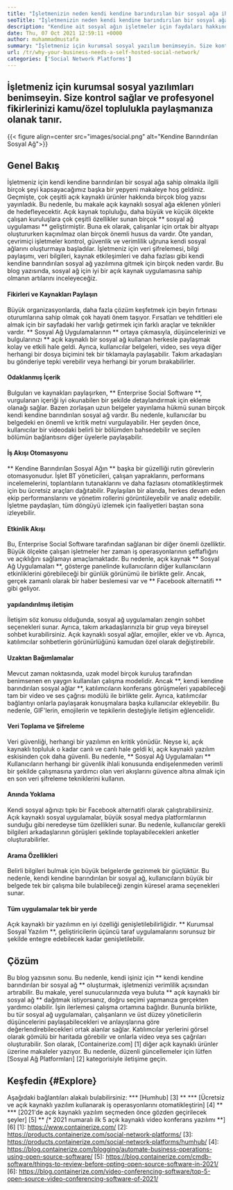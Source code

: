 ```yaml
---
title: "İşletmenizin neden kendi kendine barındırılan bir sosyal ağa ihtiyacı var?" 
seoTitle: "İşletmenizin neden kendi kendine barındırılan bir sosyal ağa ihtiyacı var?" 
description: "Kendine ait sosyal ağın işletmeler için faydaları hakkında bilgi edinmek için bu makaleyi izleyin. Takımlar ve bireyler için kamu/özel alanlar kurmanıza olanak tanır." 
date: Thu, 07 Oct 2021 12:59:11 +0000
author: muhammadmustafa
summary: "İşletmeniz için kurumsal sosyal yazılım benimseyin. Size kontrol sağlar ve profesyonel fikirlerinizi kamu/özel toplulukla paylaşmanıza olanak tanır." 
url: /tr/why-your-business-needs-a-self-hosted-social-network/
categories: ['Social Network Platforms']
---
```


## İşletmeniz için kurumsal sosyal yazılımları benimseyin. Size kontrol sağlar ve profesyonel fikirlerinizi kamu/özel toplulukla paylaşmanıza olanak tanır.

{{< figure align=center src="images/social.png" alt="Kendine Barındırılan Sosyal Ağ">}}


## Genel Bakış
İşletmeniz için kendi kendine barındırılan bir sosyal ağa sahip olmakla ilgili birçok şeyi kapsayacağımız başka bir yepyeni makaleye hoş geldiniz. Geçmişte, çok çeşitli açık kaynaklı ürünler hakkında birçok blog yazısı yayınladık. Bu nedenle, bu makale açık kaynaklı sosyal ağa eklenen yönleri de hedefleyecektir. Açık kaynak topluluğu, daha büyük ve küçük ölçekte çalışan kuruluşlara çok çeşitli özellikler sunan birçok ** sosyal ağ uygulaması ** geliştirmiştir. Buna ek olarak, çalışanlar için ortak bir altyapı oluştururken kaçınılmaz olan birçok önemli husus da vardır.
Öte yandan, çevrimiçi işletmeler kontrol, güvenlik ve verimlilik uğruna kendi sosyal ağlarını oluşturmaya başladılar. İşletmeniz için veri şifrelemesi, bilgi paylaşımı, veri bilgileri, kaynak etkileşimleri ve daha fazlası gibi kendi kendine barındırılan sosyal ağ yazılımına gitmek için birçok neden vardır. Bu blog yazısında, sosyal ağ için iyi bir açık kaynak uygulamasına sahip olmanın artılarını inceleyeceğiz.

#### Fikirleri ve Kaynakları Paylaşın
Büyük organizasyonlarda, daha fazla çözüm keşfetmek için beyin fırtınası oturumlarına sahip olmak çok hayati önem taşıyor. Fırsatları ve tehditleri ele almak için bir sayfadaki her varlığı getirmek için farklı araçlar ve teknikler vardır. ** Sosyal Ağ Uygulamalarının ** ortaya çıkmasıyla, düşüncelerinizi ve bulgularınızı ** açık kaynaklı bir sosyal ağ kullanan herkesle paylaşmak kolay ve etkili hale geldi. Ayrıca, kullanıcılar belgeleri, video, ses veya diğer herhangi bir dosya biçimini tek bir tıklamayla paylaşabilir. Takım arkadaşları bu gönderiye tepki verebilir veya herhangi bir yorum bırakabilirler.

#### Odaklanmış İçerik
Bulguları ve kaynakları paylaşırken, ** Enterprise Social Software **, vurgulanan içeriği iyi okunabilen bir şekilde detaylandırmak için ekleme olanağı sağlar. Bazen zorlaşan uzun belgeler yayınlama hükmü sunan birçok kendi kendine barındırılan sosyal ağ vardır. Bu nedenle, kullanıcılar bu belgedeki en önemli ve kritik metni vurgulayabilir. Her şeyden önce, kullanıcılar bir videodaki belirli bir bölümden bahsedebilir ve seçilen bölümün bağlantısını diğer üyelerle paylaşabilir.

#### İş Akışı Otomasyonu
** Kendine Barındırılan Sosyal Ağın ** başka bir güzelliği rutin görevlerin otomasyonudur. İşlet BT yöneticileri, çalışan yapraklarını, performans incelemelerini, toplantıların tutanaklarını ve daha fazlasını otomatikleştirmek için bu ücretsiz araçları dağıtabilir. Paylaşılan bir alanda, herkes devam eden ekip performanslarını ve yönetim rollerini görüntüleyebilir ve analiz edebilir. İşletme paydaşları, tüm döngüyü izlemek için faaliyetleri baştan sona izleyebilir.

#### Etkinlik Akışı
Bu, Enterprise Social Software tarafından sağlanan bir diğer önemli özelliktir. Büyük ölçekte çalışan işletmeler her zaman iş operasyonlarının şeffaflığını ve açıklığını sağlamayı amaçlamaktadır. Bu nedenle, açık kaynak ** Sosyal Ağ Uygulamaları **, gösterge panelinde kullanıcıların diğer kullanıcıların etkinliklerini görebileceği bir günlük görünümü ile birlikte gelir. Ancak, gerçek zamanlı olarak bir haber beslemesi var ve ** Facebook alternatifi ** gibi geliyor.

#### yapılandırılmış iletişim
İletişim söz konusu olduğunda, sosyal ağ uygulamaları zengin sohbet seçenekleri sunar. Ayrıca, takım arkadaşlarınızla bir grup veya bireysel sohbet kurabilirsiniz. Açık kaynaklı sosyal ağlar, emojiler, ekler ve vb. Ayrıca, katılımcılar sohbetlerin görünürlüğünü kamudan özel olarak değiştirebilir.

#### Uzaktan Bağımlamalar
Mevcut zaman noktasında, uzak model birçok kuruluş tarafından benimsenen en yaygın kullanılan çalışma modelidir. Ancak **, kendi kendine barındırılan sosyal ağlar **, katılımcıların konferans görüşmeleri yapabileceği tam bir video ve ses çağrısı modülü ile birlikte gelir. Ayrıca, katılımcılar bağlantıyı onlarla paylaşarak konuşmalara başka kullanıcılar ekleyebilir. Bu nedenle, GIF'lerin, emojilerin ve tepkilerin desteğiyle iletişim eğlencelidir.

#### Veri Toplama ve Şifreleme
Veri güvenliği, herhangi bir yazılımın en kritik yönüdür. Neyse ki, açık kaynaklı topluluk o kadar canlı ve canlı hale geldi ki, açık kaynaklı yazılım eskisinden çok daha güvenli. Bu nedenle, ** Sosyal Ağ Uygulamaları ** Kullanıcıların herhangi bir güvenlik ihlali konusunda endişelenmeden verimli bir şekilde çalışmasına yardımcı olan veri akışlarını güvence altına almak için en son veri şifreleme tekniklerini kullanın.

#### Anında Yoklama
Kendi sosyal ağınızı tıpkı bir Facebook alternatifi olarak çalıştırabilirsiniz. Açık kaynaklı sosyal uygulamalar, büyük sosyal medya platformlarının sunduğu gibi neredeyse tüm özellikleri sunar. Bu nedenle, kullanıcılar gerekli bilgileri arkadaşlarının görüşleri şeklinde toplayabilecekleri anketler oluşturabilirler.

#### Arama Özellikleri
Belirli bilgileri bulmak için büyük belgelerde gezinmek bir güçlüktür. Bu nedenle, kendi kendine barındırılan bir sosyal ağ, kullanıcıların büyük bir belgede tek bir çalışma bile bulabileceği zengin küresel arama seçenekleri sunar.

#### Tüm uygulamalar tek bir yerde
Açık kaynaklı bir yazılımın en iyi özelliği genişletilebilirliğidir. ** Kurumsal Sosyal Yazılım **, geliştiricilerin üçüncü taraf uygulamalarını sorunsuz bir şekilde entegre edebilecek kadar genişletilebilir.

## Çözüm
Bu blog yazısının sonu. Bu nedenle, kendi işiniz için ** kendi kendine barındırılan bir sosyal ağ ** oluşturmak, işletmenizi verimlilik açısından artırabilir. Bu makale, yerel sunucularınızda veya buluta ** açık kaynaklı bir sosyal ağ ** dağıtmak istiyorsanız, doğru seçimi yapmanıza gerçekten yardımcı olabilir. İşin ilerlemesi çalışma ortamına bağlıdır. Bununla birlikte, bu tür sosyal ağ uygulamaları, çalışanların ve üst düzey yöneticilerin düşüncelerini paylaşabilecekleri ve anlayışlarına göre değerlendirebilecekleri ortak alanlar sağlar. Katılımcılar yerlerini görsel olarak gömülü bir haritada görebilir ve onlarla video veya ses çağrıları oluşturabilir.
Son olarak, [Containerize.com] [1] diğer açık kaynaklı ürünler üzerine makaleler yazıyor. Bu nedenle, düzenli güncellemeler için lütfen [Sosyal Ağ Platformları] [2] kategorisiyle iletişime geçin.

## Keşfedin {#Explore}
Aşağıdaki bağlantıları alakalı bulabilirsiniz:
  *** [Humhub] [3] **
  *** [Ücretsiz ve açık kaynaklı yazılım kullanarak iş operasyonlarını otomatikleştirin] [4] **
  *** [2021'de açık kaynaklı yazılım seçmeden önce gözden geçirilecek şeyler] [5] **
  *[** 2021 numaralı ilk 5 açık kaynaklı video konferans yazılımı **] [6]
[1]: https://www.containerize.com/
[2]: https://products.containerize.com/social-network-platforms/
[3]: https://products.containerize.com/social-network-platforms/humhub/
[4]: https://blog.containerize.com/blogging/automate-business-operations-using-open-source-software/
[5]: https://blog.containerize.com/cmdb-software/things-to-review-before-opting-open-source-software-in-2021/
[6]: https://blog.containerize.com/video-conferencing-software/top-5-open-source-video-conferencing-software-of-2021/
